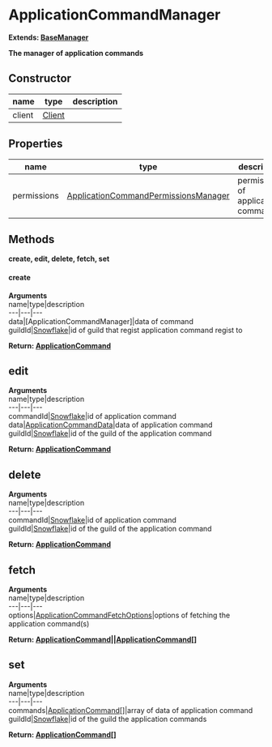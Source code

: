 # ApplicationCommandManager  
  
**Extends: [BaseManager](https://discord.js.org/#/docs/main/v12/class/BaseManager)**  
  
**The manager of application commands**  

## Constructor  
name|type|description  
---|---|---  
client|[Client](https://discord.js.org/#/docs/main/v12/class/Client)  

## Properties  
name|type|description  
---|---|---  
permissions|[ApplicationCommandPermissionsManager](https://github.com/Mametaro-discord/discord-slash-commands-v12/blob/master/docs/classes/ApplicationCommandPermissionsManager.md)|permissions of application commands  

## Methods  
**create, edit, delete, fetch, set**  

#### create  
**Arguments**  
name|type|description  
---|---|---  
data|[ApplicationCommandManager]|data of command  
guildId|[Snowflake](https://discord.js.org/#/docs/main/v12/typedef/Snowflake)|id of guild that regist application command regist to  
  
**Return: [ApplicationCommand](https://github.com/Mametaro-discord/discord-slash-commands-v12/blob/master/docs/classes/ApplicationCommand.md)**  

## edit  
**Arguments**  
name|type|description  
---|---|---  
commandId|[Snowflake](https://discord.js.org/#/docs/main/v12/typedef/Snowflake)|id of application command  
data|[ApplicationCommandData]()|data of application command
guildId|[Snowflake](https://discord.js.org/#/docs/main/v12/typedef/Snowflake)|id of the guild of the application command  
  
**Return: [ApplicationCommand](https://github.com/Mametaro-discord-discord-slash-commands-v12/blob/master/docs/classes/ApplicationCommand.md)**  

## delete  
**Arguments**  
name|type|description  
---|---|---  
commandId|[Snowflake](https://discord.js.org/#/docs/main/v12/typedef/Snowflake)|id of application command  
guildId|[Snowflake](https://discord.js.org/#/docs/main/v12/typedef/Snowflake)|id of the guild of the application command  
  
**Return: [ApplicationCommand](https://github.com/Mametaro-discord/discord-slash-commands-v12/blob/master/docs/classes/ApplicationCommand.md)**  

## fetch  
**Arguments**  
name|type|description  
---|---|---  
options|[ApplicationCommandFetchOptions]()|options of fetching the application command(s)  
  
**Return: [ApplicationCommand](https://github.com/Mametaro-discord/discord-slash-commands-v12/blob/master/docs/classes/ApplicationCommand.md)||[ApplicationCommand](https://github.com/Mametaro-discord/discord-slash-commands-v12/blob/master/docs/classes/ApplicationCommand.md)[]**  

## set  
**Arguments**  
name|type|description  
---|---|---  
commands|[ApplicationCommand](https://github.com/Mametaro-discord/discord-slash-commands-v12/blob/master/docs/classes/ApplicationCommand.md)[]|array of data of application command  
guildId|[Snowflake](https://discord.js.org/#/docs/main/v12/typedef/Snowflake)|id of the guild the application commands  
  
**Return: [ApplicationCommand](https://github.com/Mametaro-discord/discord-slash-commands-v12/blob/master/docs/classes/ApplicationCommand.md)[]**  